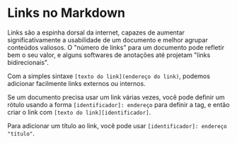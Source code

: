 # Links no Markdown

Links são a espinha dorsal da internet, capazes de aumentar significativamente a usabilidade de um documento e melhor agrupar conteúdos valiosos. O "número de links" para um documento pode refletir bem o seu valor, e alguns softwares de anotações até projetam "links bidirecionais".

Com a simples sintaxe `[texto do link](endereço do link)`, podemos adicionar facilmente links externos ou internos.

Se um documento precisa usar um link várias vezes, você pode definir um rótulo usando a forma `[identificador]: endereço` para definir a tag, e então criar o link com `[texto do link][identificador]`.

Para adicionar um título ao link, você pode usar `[identificador]: endereço "título"`.

